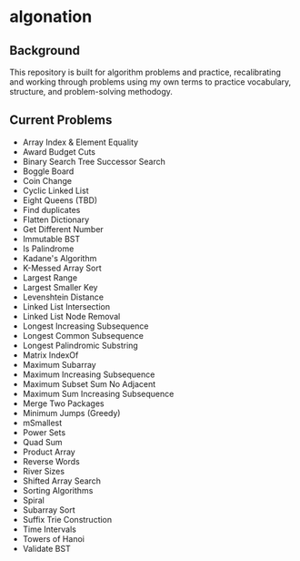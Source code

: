 # algonation

## Background
This repository is built for algorithm problems and practice, recalibrating and working through problems using my own terms to practice vocabulary, structure, and problem-solving methodogy.

## Current Problems
- Array Index & Element Equality
- Award Budget Cuts
- Binary Search Tree Successor Search
- Boggle Board
- Coin Change
- Cyclic Linked List
- Eight Queens (TBD)
- Find duplicates
- Flatten Dictionary
- Get Different Number
- Immutable BST
- Is Palindrome
- Kadane's Algorithm
- K-Messed Array Sort
- Largest Range
- Largest Smaller Key
- Levenshtein Distance
- Linked List Intersection
- Linked List Node Removal
- Longest Increasing Subsequence
- Longest Common Subsequence
- Longest Palindromic Substring
- Matrix IndexOf
- Maximum Subarray
- Maximum Increasing Subsequence
- Maximum Subset Sum No Adjacent
- Maximum Sum Increasing Subsequence
- Merge Two Packages
- Minimum Jumps (Greedy)
- mSmallest
- Power Sets
- Quad Sum
- Product Array
- Reverse Words
- River Sizes
- Shifted Array Search
- Sorting Algorithms
- Spiral
- Subarray Sort
- Suffix Trie Construction
- Time Intervals
- Towers of Hanoi
- Validate BST
